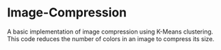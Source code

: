 # Image-Compression
A basic implementation of image compression using K-Means clustering. This code reduces the number of colors in an image to compress its size.
